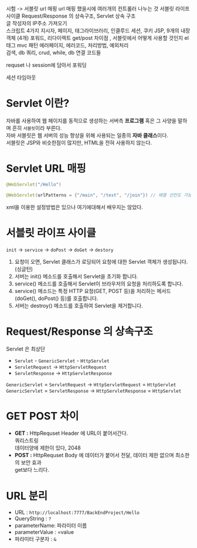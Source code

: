 
시험 -> 
서블릿 url 매핑
url 매핑 했을시에 여러개의 컨트롤러 나누는 것 
서블릿 라이프 사이클 
Request/Response 의 상속구조, Servlet 상속 구조  
글 작성자의 IP주소 가져오기  
스크립트 4가지
지시자, 페이지, 태그라이브러리, 인클루드
세션, 쿠키 
JSP, 9개의 내장객체 (4개)
포워드, 리다이렉트 
get/post 차이점 , 서블릿에서 어떻게 사용할 것인지
el 태그 
mvc 패턴
에러페이지, 에러코드, 처리방법, 예외처리   
검색, db 쿼리, crud, while, 
db 연결 코드들 
   
requset 나 session에 담아서 포워딩 

세션 타임아웃 

# Servlet 이란?  
자바를 사용하여 웹 페이지를 동적으로 생성하는 서버측 **프로그램** 혹은 그 사양을 말하며 흔히 `서블릿`이라 부른다.    
자바 서블릿은 웹 서버의 성능 향상을 위해 사용되는 일종의 **자바 클래스**이다.   
서블릿은 JSP와 비슷한점이 많지만, HTML을 전혀 사용하지 않는다.   


# Servlet URL 매핑
```java
@WebServlet("/Hello")
```
```java
@WebServlet(urlPatterns = {"/main", "/test", "/join"}) // 배열 선언도 가능  
```
xml을 이용한 설정방법은 있으나 여기에대해서 배우지는 않았다.  
  
# 서블릿 라이프 사이클    
  
`init` -> `service` -> `doPost` -> `doGet` -> `destory`        
     
1. 요청이 오면, Servlet 클래스가 로딩되어 요청에 대한 Servlet 객체가 생성됩니다.(싱글턴)   
2. 서버는 init() 메소드를 호출해서 Servlet을  초기화 합니다.
3. service() 메소드를 호출해서 Servlet이 브라우저의 요청을 처리하도록 합니다.
4. service() 메소드는 특정 HTTP 요청(GET, POST 등)을 처리하는 메서드 (doGet(), doPost() 등)를 호출합니다.
5. 서버는 destroy() 메소드를 호출하여 Servlet을 제거합니다.


# Request/Response 의 상속구조
Servlet 은 최상단  
* `Servlet` - `GenericServlet` - `HttpServlet`
* `ServletRequest` -> `HttpServletRequest`
* `ServletResponse` -> `HttpServletResponse`
   
`GenericServlet` = `ServletRequest` -> `HttpServletRequest` = `HttpServlet`  
`GenericServlet` = `ServletResponse` -> `HttpServletResponse` = `HttpServlet`  

# GET POST 차이 

* **GET :** 
  HttpRequset Header 에 URL이 붙어서간다.   
  쿼리스트링  
  데이터양에 제한이 있다, 2048   
* **POST :**
  HttpRequset Body 에 데이터가 붙어서 전달,
  데이터 제한 없으며 최소한의 보안 효과  
  get보다 느리다. 
  
# URL 분리

* URL : `http://localhost:7777/BackEndProject/Hello`   
* QueryString : `?`
* parameterName: 파라미터 이름
* parameterValue : =value
* 파라미터 구분자 : `&`

   


